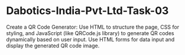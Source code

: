 # Dabotics-India-Pvt-Ltd-Task-03
Create a QR Code Generator: Use HTML to structure the page, CSS for styling, and JavaScript (like QRCode.js library) to generate QR codes dynamically based on user input. Use HTML forms for data input and display the generated QR code image.
